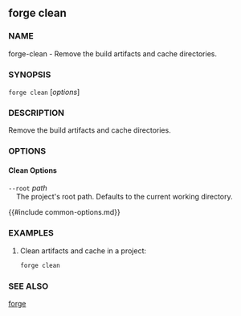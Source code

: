 ## forge clean

### NAME

forge-clean - Remove the build artifacts and cache directories.

### SYNOPSIS

``forge clean`` [*options*]

### DESCRIPTION

Remove the build artifacts and cache directories.

### OPTIONS

#### Clean Options

`--root` *path*  
&nbsp;&nbsp;&nbsp;&nbsp;The project's root path. Defaults to the current working directory.

{{#include common-options.md}}

### EXAMPLES

1. Clean artifacts and cache in a project:
    ```sh
    forge clean
    ```

### SEE ALSO

[forge](./forge.md)
